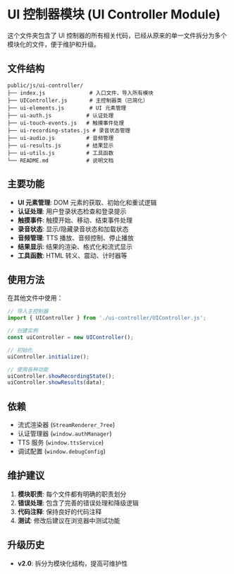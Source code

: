 # UI 控制器模块 (UI Controller Module)

这个文件夹包含了 UI 控制器的所有相关代码，已经从原来的单一文件拆分为多个模块化的文件，便于维护和升级。

## 文件结构

```
public/js/ui-controller/
├── index.js              # 入口文件，导入所有模块
├── UIController.js       # 主控制器类（已简化）
├── ui-elements.js        # UI 元素管理
├── ui-auth.js           # 认证处理
├── ui-touch-events.js   # 触摸事件处理
├── ui-recording-states.js # 录音状态管理
├── ui-audio.js          # 音频管理
├── ui-results.js        # 结果显示
├── ui-utils.js          # 工具函数
└── README.md            # 说明文档
```

## 主要功能

- **UI 元素管理**: DOM 元素的获取、初始化和重试逻辑
- **认证处理**: 用户登录状态检查和登录提示
- **触摸事件**: 触摸开始、移动、结束事件处理
- **录音状态**: 显示/隐藏录音状态和加载状态
- **音频管理**: TTS 播放、音频控制、停止播放
- **结果显示**: 结果的渲染、格式化和流式显示
- **工具函数**: HTML 转义、震动、计时器等

## 使用方法

在其他文件中使用：

```javascript
// 导入主控制器
import { UIController } from './ui-controller/UIController.js';

// 创建实例
const uiController = new UIController();

// 初始化
uiController.initialize();

// 使用各种功能
uiController.showRecordingState();
uiController.showResults(data);
```

## 依赖

- 流式渲染器 (`StreamRenderer_7ree`)
- 认证管理器 (`window.authManager`)
- TTS 服务 (`window.ttsService`)
- 调试配置 (`window.debugConfig`)

## 维护建议

1. **模块职责**: 每个文件都有明确的职责划分
2. **错误处理**: 包含了完善的错误处理和降级逻辑
3. **代码注释**: 保持良好的代码注释
4. **测试**: 修改后建议在浏览器中测试功能

## 升级历史

- **v2.0**: 拆分为模块化结构，提高可维护性